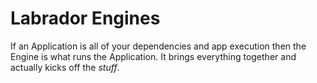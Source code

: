 # Labrador Engines

If an Application is all of your dependencies and app execution then the Engine is what 
runs the Application. It brings everything together and actually kicks off the *stuff*.

## 